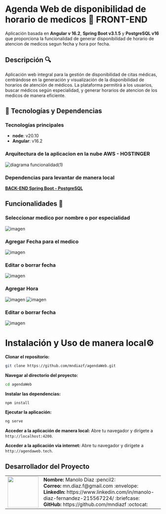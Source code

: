 # Agenda Web de disponibilidad de horario de medicos 📅 FRONT-END
Aplicación basada en **Angular v 16.2**, **Spring Boot v3.1.5** y **PostgreSQL v16** que proporciona la funcionalidad de generar disponibilidad de horario de atencion de medicos segun fecha y hora por fecha.

## Descripción 🔍

Aplicación web integral para la gestión de disponibilidad de citas médicas, centrándose en la generación y visualización de la disponibilidad de horarios de atención de médicos. La plataforma permitirá a los usuarios, buscar médicos según especialidad, y generar horarios de atencion de los medicos de manera eficiente.

## 🚀 Tecnologías y Dependencias

### Tecnologías principales

- **node**: v20.10
- **Angular**: v16.2

### Arquitectura de la aplicacion en la nube AWS - HOSTINGER

![diagrama funcionalidad(1)](https://github.com/mndiazf/agendaWeb/assets/110750463/863a7f38-4fd7-42f9-8ae3-6dc6b457fa59)


### Dependencias para levantar de manera local

[**BACK-END Spring Boot - PostgreSQL**](https://github.com/mndiazf/asignar-horario-springboot.git)

## Funcionalidades 📐

### Seleccionar medico por nombre o por especialidad

![imagen](https://github.com/mndiazf/agendaWeb/assets/110750463/58f1f42e-5417-43cf-9fb3-d53e125cc37a)

### Agregar Fecha para el medico

![imagen](https://github.com/mndiazf/agendaWeb/assets/110750463/002e32c6-d378-4af8-a566-d0266c9ee54e)

### Editar o borrar fecha

![imagen](https://github.com/mndiazf/agendaWeb/assets/110750463/fe8b14d7-4eeb-4d6c-9883-94ca1b18fdbb)

### Agregar Hora

![imagen](https://github.com/mndiazf/agendaWeb/assets/110750463/7c0a462a-0d50-4fcf-96be-5cfb853fda05)
![imagen](https://github.com/mndiazf/agendaWeb/assets/110750463/82c77894-e824-447e-b3ed-3e4fb17390f9)

### Editar o borrar fecha

![imagen](https://github.com/mndiazf/agendaWeb/assets/110750463/4d329417-bf39-4cab-910b-4ee0f67792cd)




# Instalación y Uso de manera local⚙️

**Clonar el repositorio:**

```bash
git clone https://github.com/mndiazf/agendaWeb.git
```

**Navegar al directorio del proyecto:**

```bash
cd agendaWeb
```

**Instalar las dependencias:**

```bash
npm install
```

**Ejecutar la aplicación:**

```bash
ng serve
```

**Acceder a la aplicación de manera local:**
Abre tu navegador y dirígete a `http://localhost:4200`.

**Acceder a la aplicación via internet:**
Abre tu navegador y dirígete a `http://agendaweb.tech`.


## Desarrollador del Proyecto

<table>
    <tr>
        <td><img src="https://github.com/mndiazf/insert-image-spring-boot/assets/110750463/79e9fe0e-a55c-4b68-9e86-2929d9e24683" width="100"></td>
        <td>
            <strong>Nombre:</strong> Manolo Diaz  :pencil2:<br>
            <strong>Correo:</strong> mn.diaz.f@gmail.com  :envelope:<br>
            <strong>LinkedIn:</strong> https://www.linkedin.com/in/manolo-diaz-fernandez-215567224/  :briefcase:<br>
            <strong>GitHub:</strong> https://github.com/mndiazf  :octocat:
        </td>
    </tr>
</table>
